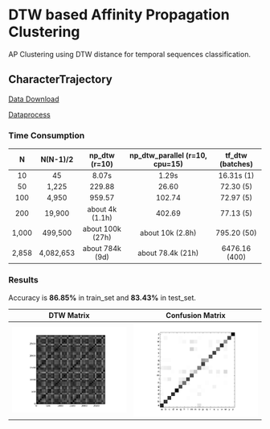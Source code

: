 # DTW based Affinity Propagation Clustering

AP Clustering using DTW distance for temporal sequences classification.

## CharacterTrajectory

[Data Download](http://timeseriesclassification.com/description.php?Dataset=CharacterTrajectories)

[Dataprocess](https://github.com/SongDark/timeseries_infogan/blob/master/dataprocess.py)

### Time Consumption

N| N(N-1)/2| np_dtw (r=10) | np_dtw_parallel (r=10, cpu=15) |tf_dtw (batches) |
:---: | :---:| :---: | :---: | :---:
10 | 45 | 8.07s | 1.29s | 16.31s (1)
50 | 1,225 | 229.88 | 26.60 |72.30 (5)
100 | 4,950 | 959.57 | 102.74 |72.97 (5)
200 |19,900 |  about 4k (1.1h) | 402.69 |77.13 (5)
1,000 | 499,500 | about 100k (27h) | about 10k (2.8h) |795.20 (50)
2,858 | 4,082,653 | about 784k (9d) | about 78.4k (21h) |6476.16 (400)

### Results

Accuracy is **86.85%** in train_set and **83.43%** in test_set.

DTW Matrix | Confusion Matrix
:---:| :---:
<img src="save/CharacterTrajectories/CharacterTrajectories_dtwmat_tf.png"> | <img src="save/CharacterTrajectories/CharacterTrajectories_confusion_matrix.png">

